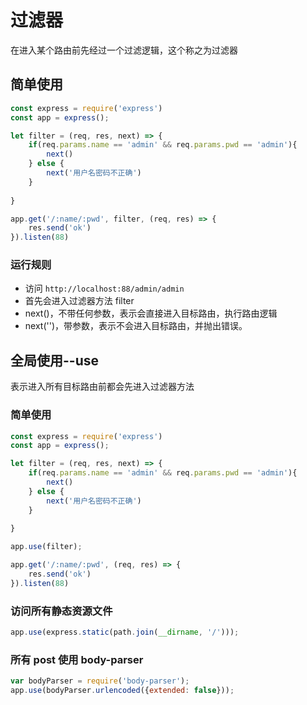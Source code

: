 # 过滤器
在进入某个路由前先经过一个过滤逻辑，这个称之为过滤器

## 简单使用
```javascript
const express = require('express')
const app = express();

let filter = (req, res, next) => {
    if(req.params.name == 'admin' && req.params.pwd == 'admin'){
        next()
    } else {
        next('用户名密码不正确')
    }
    
}

app.get('/:name/:pwd', filter, (req, res) => {
    res.send('ok')
}).listen(88)
```

### 运行规则
- 访问 `http://localhost:88/admin/admin`
- 首先会进入过滤器方法 filter
- next()，不带任何参数，表示会直接进入目标路由，执行路由逻辑
- next('')，带参数，表示不会进入目标路由，并抛出错误。

## 全局使用--use
表示进入所有目标路由前都会先进入过滤器方法

### 简单使用
```javascript
const express = require('express')
const app = express();

let filter = (req, res, next) => {
    if(req.params.name == 'admin' && req.params.pwd == 'admin'){
        next()
    } else {
        next('用户名密码不正确')
    }
    
}

app.use(filter);

app.get('/:name/:pwd', (req, res) => {
    res.send('ok')
}).listen(88)
```

### 访问所有静态资源文件
```javascript
app.use(express.static(path.join(__dirname, '/')));
```

### 所有 post 使用 body-parser
```javascript
var bodyParser = require('body-parser');
app.use(bodyParser.urlencoded({extended: false}));
```
